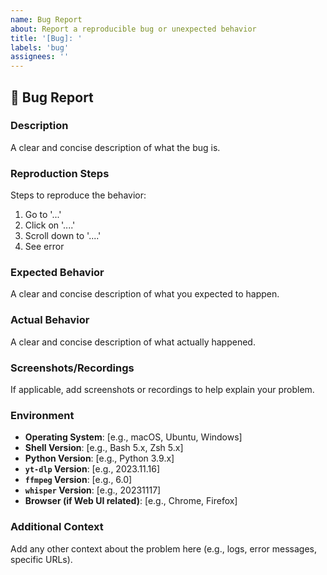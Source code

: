 ```yaml
---
name: Bug Report
about: Report a reproducible bug or unexpected behavior
title: '[Bug]: '
labels: 'bug'
assignees: ''
---
```


## 🐛 Bug Report

### Description

A clear and concise description of what the bug is.

### Reproduction Steps

Steps to reproduce the behavior:

1.  Go to '...'
2.  Click on '....'
3.  Scroll down to '....'
4.  See error

### Expected Behavior

A clear and concise description of what you expected to happen.

### Actual Behavior

A clear and concise description of what actually happened.

### Screenshots/Recordings

If applicable, add screenshots or recordings to help explain your problem.

### Environment

-   **Operating System**: [e.g., macOS, Ubuntu, Windows]
-   **Shell Version**: [e.g., Bash 5.x, Zsh 5.x]
-   **Python Version**: [e.g., Python 3.9.x]
-   **`yt-dlp` Version**: [e.g., 2023.11.16]
-   **`ffmpeg` Version**: [e.g., 6.0]
-   **`whisper` Version**: [e.g., 20231117]
-   **Browser (if Web UI related)**: [e.g., Chrome, Firefox]

### Additional Context

Add any other context about the problem here (e.g., logs, error messages, specific URLs).
